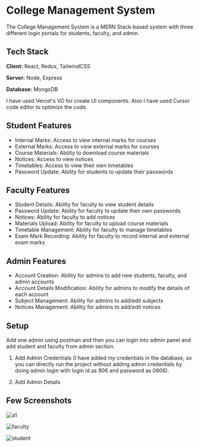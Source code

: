 
# College Management System

The College Management System is a MERN Stack-based system with three different login portals for students, faculty, and admin.

## Tech Stack

**Client:** React, Redux, TailwindCSS

**Server:** Node, Express

**Database:** MongoDB

I have used Vercel's VO for create UI components.
Also I have used Cursor code editor to optimize the code.

## Student Features

- Internal Marks: Access to view internal marks for courses
- External Marks: Access to view external marks for courses
- Course Materials: Ability to download course materials
- Notices: Access to view notices
- Timetables: Access to view their own timetables
- Password Update: Ability for students to update their passwords

## Faculty Features

- Student Details: Ability for faculty to view student details
- Password Update: Ability for faculty to update their own passwords
- Notices: Ability for faculty to add notices
- Materials Upload: Ability for faculty to upload course materials
- Timetable Management: Ability for faculty to manage timetables
- Exam Mark Recording: Ability for faculty to record internal and external exam marks

## Admin Features

- Account Creation: Ability for admins to add new students, faculty, and admin accounts
- Account Details Modification: Ability for admins to modify the details of each account
- Subject Management: Ability for admins to add/edit subjects
- Notices Management: Ability for admins to add/edit notices

## Setup

Add one admin using postman and then you can login into admin panel and add student and faculty from admin section.

1) Add Admin Credentials (I have added my credentials in the database, so you can directly run the project without adding admin credentials by doing admin login with login id as 806 and password as 0806).
 
2) Add Admin Details

## Few Screenshots

![a1](https://github.com/user-attachments/assets/254b58c4-726f-4e23-b8ed-d8b4361260fa)

![faculty](https://github.com/user-attachments/assets/23207fe6-1a13-41b1-af08-58e8bcc18a10)

![student](https://github.com/user-attachments/assets/267d1d24-aa25-431c-a45c-0429b73fe246)


